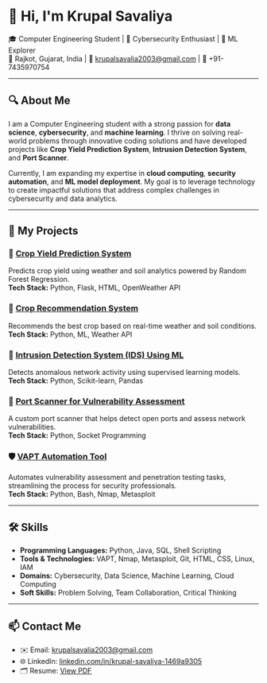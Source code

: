 # 👋 Hi, I'm Krupal Savaliya

🎓 Computer Engineering Student | 🧠 Cybersecurity Enthusiast | 🔐 ML Explorer  
📍 Rajkot, Gujarat, India | 📧 krupalsavalia2003@gmail.com | 📱 +91-7435970754

---

## 🔍 About Me

I am a Computer Engineering student with a strong passion for **data science**, **cybersecurity**, and **machine learning**. I thrive on solving real-world problems through innovative coding solutions and have developed projects like **Crop Yield Prediction System**, **Intrusion Detection System**, and **Port Scanner**.

Currently, I am expanding my expertise in **cloud computing**, **security automation**, and **ML model deployment**. My goal is to leverage technology to create impactful solutions that address complex challenges in cybersecurity and data analytics.

---

## 🚀 My Projects

### 🌾 [Crop Yield Prediction System](https://github.com/krupal-savalia/yield-prediction-system)
Predicts crop yield using weather and soil analytics powered by Random Forest Regression.  
**Tech Stack:** Python, Flask, HTML, OpenWeather API

### 🌱 [Crop Recommendation System](https://github.com/krupal-savalia/yield-prediction-system)
Recommends the best crop based on real-time weather and soil conditions.  
**Tech Stack:** Python, ML, Weather API

### 🔐 [Intrusion Detection System (IDS) Using ML](https://github.com/krupal-savalia/IDS-ml)
Detects anomalous network activity using supervised learning models.  
**Tech Stack:** Python, Scikit-learn, Pandas

### 🧪 [Port Scanner for Vulnerability Assessment](https://github.com/krupal-savalia/Port-Scanner)
A custom port scanner that helps detect open ports and assess network vulnerabilities.  
**Tech Stack:** Python, Socket Programming

### 🛡️ [VAPT Automation Tool](https://github.com/krupal-savalia/VAPT-Automation-Tool)
Automates vulnerability assessment and penetration testing tasks, streamlining the process for security professionals.  
**Tech Stack:** Python, Bash, Nmap, Metasploit

---

## 🛠️ Skills

- **Programming Languages:** Python, Java, SQL, Shell Scripting  
- **Tools & Technologies:** VAPT, Nmap, Metasploit, Git, HTML, CSS, Linux, IAM  
- **Domains:** Cybersecurity, Data Science, Machine Learning, Cloud Computing  
- **Soft Skills:** Problem Solving, Team Collaboration, Critical Thinking

---

## 📫 Contact Me

- ✉️ Email: krupalsavalia2003@gmail.com  
- 🌐 LinkedIn: [linkedin.com/in/krupal-savaliya-1469a9305](https://linkedin.com/in/krupal-savaliya-1469a9305)  
- 🗂 Resume: [View PDF](./KrupalSavaliyaResume.pdf)



